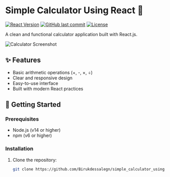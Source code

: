 # Simple Calculator Using React 🧮

[![React Version](https://img.shields.io/badge/React-18.2.0-blue)](https://reactjs.org/)
[![GitHub last commit](https://img.shields.io/github/last-commit/Birukdessalegn/simple_calculator_using_react)](https://github.com/Birukdessalegn/simple_calculator_using_react)
[![License](https://img.shields.io/badge/license-MIT-green)](LICENSE)

A clean and functional calculator application built with React.js.

![Calculator Screenshot](./screenshot(28).png)

## ✨ Features

- Basic arithmetic operations (+, -, ×, ÷)
- Clear and responsive design
- Easy-to-use interface
- Built with modern React practices

## 🚀 Getting Started

### Prerequisites
- Node.js (v14 or higher)
- npm (v6 or higher)

### Installation
1. Clone the repository:
   ```bash
   git clone https://github.com/Birukdessalegn/simple_calculator_using_react.git
